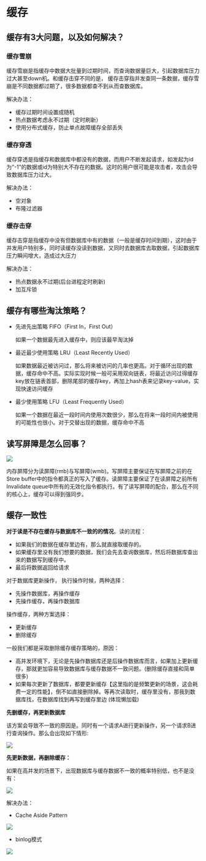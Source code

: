# 缓存

## 缓存有3大问题，以及如何解决？

### 缓存雪崩

缓存雪崩是指缓存中数据大批量到过期时间，而查询数据量巨大，引起数据库压力过大甚至down机。和缓存击穿不同的是， 缓存击穿指并发查同一条数据，缓存雪崩是不同数据都过期了，很多数据都查不到从而查数据库。

解决办法：

- 缓存过期时间设置成随机
- 热点数据考虑永不过期（定时刷新）
- 使用分布式缓存，防止单点故障缓存全部丢失

### 缓存穿透

缓存穿透是指缓存和数据库中都没有的数据，而用户不断发起请求，如发起为id为“-1”的数据或id为特别大不存在的数据。这时的用户很可能是攻击者，攻击会导致数据库压力过大。

解决办法：

- 空对象
- 布隆过滤器

### 缓存击穿

缓存击穿是指缓存中没有但数据库中有的数据（一般是缓存时间到期），这时由于并发用户特别多，同时读缓存没读到数据，又同时去数据库去取数据，引起数据库压力瞬间增大，造成过大压力

解决办法：

- 热点数据永不过期(后台进程定时刷新)
- 加互斥锁

## 缓存有哪些淘汰策略？

- 先进先出策略 FIFO（First In，First Out）
    
    如果一个数据最先进入缓存中，则应该最早淘汰掉

- 最近最少使用策略 LRU（Least Recently Used）
 
    如果数据最近被访问过，那么将来被访问的几率也更高。对于循环出现的数据，缓存命中不高。实际实现时候一般可采用双向链表，将最近访问过得缓存key放在链表首部，删除尾部的缓存key，再加上hash表来记录key-value，实现快速访问缓存

- 最少使用策略 LFU（Least Frequently Used）
 
  如果一个数据在最近一段时间内使用次数很少，那么在将来一段时间内被使用的可能性也很小。对于交替出现的数据，缓存命中不高

## 读写屏障是怎么回事？

![](https://static.cyub.vip/images/202103/memory_arch.gif)

内存屏障分为读屏障(rmb)与写屏障(wmb)。写屏障主要保证在写屏障之前的在Store buffer中的指令都真正的写入了缓存。读屏障主要保证了在读屏障之前所有Invalidate queue中所有的无效化指令都执行。有了读写屏障的配合，那么在不同的核心上，缓存可以得到强同步。


## 缓存一致性

**对于读是不存在缓存与数据库不一致的的情况**。读的流程：

- 如果我们的数据在缓存里边有，那么就直接取缓存的。
- 如果缓存里没有我们想要的数据，我们会先去查询数据库，然后将数据库查出来的数据写到缓存中。
- 最后将数据返回给请求

对于数据库更新操作， 执行操作时候，两种选择：

- 先操作数据库，再操作缓存
- 先操作缓存，再操作数据库


操作缓存，两种方案选择：

- 更新缓存
- 删除缓存

一般我们都是采取删除缓存缓存策略的，原因：

- 高并发环境下，无论是先操作数据库还是后操作数据库而言，如果加上更新缓存，那就更加容易导致数据库与缓存数据不一致问题。(删除缓存直接和简单很多)
- 如果每次更新了数据库，都要更新缓存【这里指的是频繁更新的场景，这会耗费一定的性能】，倒不如直接删除掉。等再次读取时，缓存里没有，那我到数据库找，在数据库找到再写到缓存里边 (体现懒加载)

**先删缓存，再更新数据库**

该方案会导致不一致的原因是。同时有一个请求A进行更新操作，另一个请求B进行查询操作。那么会出现如下情形:

![](https://static.cyub.vip/images/202107/cache-except1.jpg)

**先更新数据，再删除缓存：**

如果在高并发的场景下，出现数据库与缓存数据不一致的概率特别低，也不是没有：

![](https://static.cyub.vip/images/202107/cache-except2.jpg)

解决办法：
- Cache Aside Pattern

![](https://a-tour-of-golang.cyub.vip/_images/cache_aside.jpg)

- binlog模式

![](https://a-tour-of-golang.cyub.vip/_images/cache_binlog.jpg)


